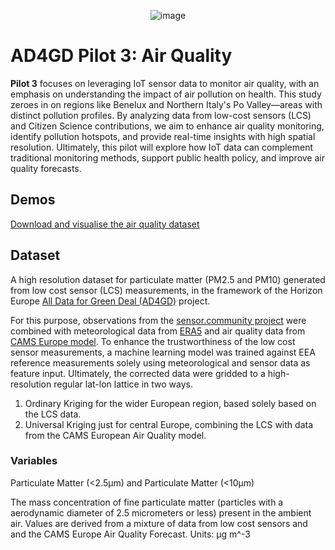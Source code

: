 <p align="center">
<img alt="image" src="https://github.com/user-attachments/assets/4a215329-7835-4d37-aeb6-92141f14b6b5">
</p>


# AD4GD Pilot 3: Air Quality

**Pilot 3** focuses on leveraging IoT sensor data to monitor air quality, with an emphasis on understanding the impact of air pollution on health. This study zeroes in on regions like Benelux and Northern Italy's Po Valley—areas with distinct pollution profiles. By analyzing data from low-cost sensors (LCS) and Citizen Science contributions, we aim to enhance air quality monitoring, identify pollution hotspots, and provide real-time insights with high spatial resolution. Ultimately, this pilot will explore how IoT data can complement traditional monitoring methods, support public health policy, and improve air quality forecasts.

## Demos
[Download and visualise the air quality dataset](demos/download_air_quality_data.ipynb)

## Dataset

A high resolution dataset for particulate matter (PM2.5 and PM10) generated from low cost sensor (LCS) measurements, in the framework of the Horizon Europe [All Data for Green Deal (AD4GD)](http://ad4gd.eu/) project.

For this purpose, observations from the [sensor.community project](sensor.community) were combined with meteorological data from [ERA5](https://cds.climate.copernicus.eu/datasets/reanalysis-era5-single-levels?tab=overview) and air quality data from [CAMS Europe model](https://ads.atmosphere.copernicus.eu/datasets/cams-europe-air-quality-forecasts?tab=overview). To enhance the trustworthiness of the low cost sensor measurements, a machine learning model was trained against EEA reference measurements solely using meteorological and sensor data as feature input. Ultimately, the corrected data were gridded to a high-resolution regular lat-lon lattice in two ways. 

1. Ordinary Kriging for the wider European region, based solely based on the LCS data. 
2. Universal Kriging just for central Europe, combining the LCS with data from the CAMS European Air Quality model.

### Variables

Particulate Matter (<2.5µm) and Particulate Matter (<10µm)

The mass concentration of fine particulate matter (particles with a aerodynamic diameter of 2.5 micrometers or less) present in the ambient air. Values are derived from a mixture of data from low cost sensors and and the CAMS Europe Air Quality Forecast. Units: µg m^-3
